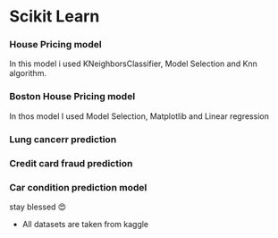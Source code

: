 # Scikit Learn

### House Pricing model
In this model i used KNeighborsClassifier, Model Selection and Knn algorithm.

### Boston House Pricing model
In thos model I used Model Selection, Matplotlib and Linear regression

### Lung cancerr prediction



### Credit card fraud prediction



### Car condition prediction model


 stay blessed 😍
- All datasets are taken from kaggle
